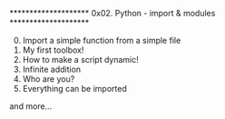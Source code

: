 ******************** 0x02. Python - import & modules ********************

0. Import a simple function from a simple file
1. My first toolbox!
2. How to make a script dynamic!
3. Infinite addition
4. Who are you?
5. Everything can be imported

and more...
